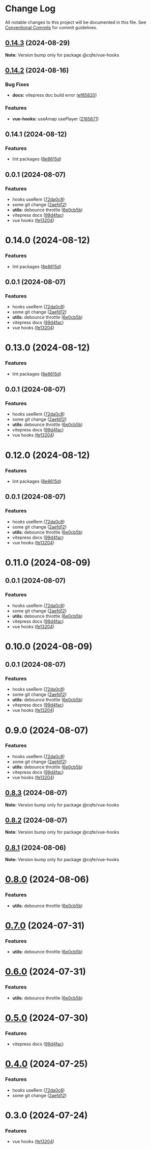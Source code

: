 # Change Log

All notable changes to this project will be documented in this file.
See [Conventional Commits](https://conventionalcommits.org) for commit guidelines.

## [0.14.3](https://github.com/leoDreamer/cqfe/compare/@cqfe/vue-hooks@0.14.2...@cqfe/vue-hooks@0.14.3) (2024-08-29)

**Note:** Version bump only for package @cqfe/vue-hooks

## [0.14.2](https://github.com/leoDreamer/cqfe/compare/@cqfe/vue-hooks@0.14.1...@cqfe/vue-hooks@0.14.2) (2024-08-16)

### Bug Fixes

- **docs:** vitepress doc build error ([ef85820](https://github.com/leoDreamer/cqfe/commit/ef85820eae63d41f83741be70c2091ab610506c3))

### Features

- **vue-hooks:** useAmap usePlayer ([2165671](https://github.com/leoDreamer/cqfe/commit/2165671b9da03b13f23f8eab173f8829c169bed1))

## 0.14.1 (2024-08-12)

### Features

- lint packages ([8e8615d](https://github.com/leoDreamer/cqfe/commit/8e8615da178357d9bde09d6ccdf02b4387b3d538))

## 0.0.1 (2024-08-07)

### Features

- hooks useRem ([72da0c8](https://github.com/leoDreamer/cqfe/commit/72da0c860f47f427fd3b27a3e397d450b10ade1f))
- some git change ([2aefd12](https://github.com/leoDreamer/cqfe/commit/2aefd1214b954adbc26ede4323ac4f7b45a3451e))
- **utils:** debounce throttle ([6e0cb5b](https://github.com/leoDreamer/cqfe/commit/6e0cb5b90f3b292f41cb263405b8789b047b7baa))
- vitepress docs ([99d4fac](https://github.com/leoDreamer/cqfe/commit/99d4fac7c0485563292a41abbc00c598acec9c61))
- vue hooks ([fe13204](https://github.com/leoDreamer/cqfe/commit/fe13204857ae8910efa920dbc4cbcc47321068ae))

# 0.14.0 (2024-08-12)

### Features

- lint packages ([8e8615d](https://github.com/leoDreamer/cqfe/commit/8e8615da178357d9bde09d6ccdf02b4387b3d538))

## 0.0.1 (2024-08-07)

### Features

- hooks useRem ([72da0c8](https://github.com/leoDreamer/cqfe/commit/72da0c860f47f427fd3b27a3e397d450b10ade1f))
- some git change ([2aefd12](https://github.com/leoDreamer/cqfe/commit/2aefd1214b954adbc26ede4323ac4f7b45a3451e))
- **utils:** debounce throttle ([6e0cb5b](https://github.com/leoDreamer/cqfe/commit/6e0cb5b90f3b292f41cb263405b8789b047b7baa))
- vitepress docs ([99d4fac](https://github.com/leoDreamer/cqfe/commit/99d4fac7c0485563292a41abbc00c598acec9c61))
- vue hooks ([fe13204](https://github.com/leoDreamer/cqfe/commit/fe13204857ae8910efa920dbc4cbcc47321068ae))

# 0.13.0 (2024-08-12)

### Features

- lint packages ([8e8615d](https://github.com/leoDreamer/cqfe/commit/8e8615da178357d9bde09d6ccdf02b4387b3d538))

## 0.0.1 (2024-08-07)

### Features

- hooks useRem ([72da0c8](https://github.com/leoDreamer/cqfe/commit/72da0c860f47f427fd3b27a3e397d450b10ade1f))
- some git change ([2aefd12](https://github.com/leoDreamer/cqfe/commit/2aefd1214b954adbc26ede4323ac4f7b45a3451e))
- **utils:** debounce throttle ([6e0cb5b](https://github.com/leoDreamer/cqfe/commit/6e0cb5b90f3b292f41cb263405b8789b047b7baa))
- vitepress docs ([99d4fac](https://github.com/leoDreamer/cqfe/commit/99d4fac7c0485563292a41abbc00c598acec9c61))
- vue hooks ([fe13204](https://github.com/leoDreamer/cqfe/commit/fe13204857ae8910efa920dbc4cbcc47321068ae))

# 0.12.0 (2024-08-12)

### Features

- lint packages ([8e8615d](https://github.com/leoDreamer/cqfe/commit/8e8615da178357d9bde09d6ccdf02b4387b3d538))

## 0.0.1 (2024-08-07)

### Features

- hooks useRem ([72da0c8](https://github.com/leoDreamer/cqfe/commit/72da0c860f47f427fd3b27a3e397d450b10ade1f))
- some git change ([2aefd12](https://github.com/leoDreamer/cqfe/commit/2aefd1214b954adbc26ede4323ac4f7b45a3451e))
- **utils:** debounce throttle ([6e0cb5b](https://github.com/leoDreamer/cqfe/commit/6e0cb5b90f3b292f41cb263405b8789b047b7baa))
- vitepress docs ([99d4fac](https://github.com/leoDreamer/cqfe/commit/99d4fac7c0485563292a41abbc00c598acec9c61))
- vue hooks ([fe13204](https://github.com/leoDreamer/cqfe/commit/fe13204857ae8910efa920dbc4cbcc47321068ae))

# 0.11.0 (2024-08-09)

## 0.0.1 (2024-08-07)

### Features

- hooks useRem ([72da0c8](https://github.com/leoDreamer/cqfe/commit/72da0c860f47f427fd3b27a3e397d450b10ade1f))
- some git change ([2aefd12](https://github.com/leoDreamer/cqfe/commit/2aefd1214b954adbc26ede4323ac4f7b45a3451e))
- **utils:** debounce throttle ([6e0cb5b](https://github.com/leoDreamer/cqfe/commit/6e0cb5b90f3b292f41cb263405b8789b047b7baa))
- vitepress docs ([99d4fac](https://github.com/leoDreamer/cqfe/commit/99d4fac7c0485563292a41abbc00c598acec9c61))
- vue hooks ([fe13204](https://github.com/leoDreamer/cqfe/commit/fe13204857ae8910efa920dbc4cbcc47321068ae))

# 0.10.0 (2024-08-09)

## 0.0.1 (2024-08-07)

### Features

- hooks useRem ([72da0c8](https://github.com/leoDreamer/cqfe/commit/72da0c860f47f427fd3b27a3e397d450b10ade1f))
- some git change ([2aefd12](https://github.com/leoDreamer/cqfe/commit/2aefd1214b954adbc26ede4323ac4f7b45a3451e))
- **utils:** debounce throttle ([6e0cb5b](https://github.com/leoDreamer/cqfe/commit/6e0cb5b90f3b292f41cb263405b8789b047b7baa))
- vitepress docs ([99d4fac](https://github.com/leoDreamer/cqfe/commit/99d4fac7c0485563292a41abbc00c598acec9c61))
- vue hooks ([fe13204](https://github.com/leoDreamer/cqfe/commit/fe13204857ae8910efa920dbc4cbcc47321068ae))

# 0.9.0 (2024-08-07)

### Features

- hooks useRem ([72da0c8](https://github.com/leoDreamer/cqfe/commit/72da0c860f47f427fd3b27a3e397d450b10ade1f))
- some git change ([2aefd12](https://github.com/leoDreamer/cqfe/commit/2aefd1214b954adbc26ede4323ac4f7b45a3451e))
- **utils:** debounce throttle ([6e0cb5b](https://github.com/leoDreamer/cqfe/commit/6e0cb5b90f3b292f41cb263405b8789b047b7baa))
- vitepress docs ([99d4fac](https://github.com/leoDreamer/cqfe/commit/99d4fac7c0485563292a41abbc00c598acec9c61))
- vue hooks ([fe13204](https://github.com/leoDreamer/cqfe/commit/fe13204857ae8910efa920dbc4cbcc47321068ae))

## [0.8.3](https://github.com/leoDreamer/cqfe/compare/@cqfe/vue-hooks@0.8.2...@cqfe/vue-hooks@0.8.3) (2024-08-07)

**Note:** Version bump only for package @cqfe/vue-hooks

## [0.8.2](https://github.com/leoDreamer/cqfe/compare/@cqfe/vue-hooks@0.8.1...@cqfe/vue-hooks@0.8.2) (2024-08-07)

**Note:** Version bump only for package @cqfe/vue-hooks

## [0.8.1](https://github.com/leoDreamer/cqfe/compare/@cqfe/vue-hooks@0.8.0...@cqfe/vue-hooks@0.8.1) (2024-08-06)

**Note:** Version bump only for package @cqfe/vue-hooks

# [0.8.0](https://github.com/leoDreamer/cqfe/compare/@cqfe/vue-hooks@0.5.0...@cqfe/vue-hooks@0.8.0) (2024-08-06)

### Features

- **utils:** debounce throttle ([6e0cb5b](https://github.com/leoDreamer/cqfe/commit/6e0cb5b90f3b292f41cb263405b8789b047b7baa))

# [0.7.0](https://github.com/leoDreamer/cqfe/compare/@cqfe/vue-hooks@0.5.0...@cqfe/vue-hooks@0.7.0) (2024-07-31)

### Features

- **utils:** debounce throttle ([6e0cb5b](https://github.com/leoDreamer/cqfe/commit/6e0cb5b90f3b292f41cb263405b8789b047b7baa))

# [0.6.0](https://github.com/leoDreamer/cqfe/compare/@cqfe/vue-hooks@0.5.0...@cqfe/vue-hooks@0.6.0) (2024-07-31)

### Features

- **utils:** debounce throttle ([6e0cb5b](https://github.com/leoDreamer/cqfe/commit/6e0cb5b90f3b292f41cb263405b8789b047b7baa))

# [0.5.0](https://github.com/leoDreamer/cqfe/compare/@cqfe/vue-hooks@0.4.0...@cqfe/vue-hooks@0.5.0) (2024-07-30)

### Features

- vitepress docs ([99d4fac](https://github.com/leoDreamer/cqfe/commit/99d4fac7c0485563292a41abbc00c598acec9c61))

# [0.4.0](https://github.com/leoDreamer/cqfe/compare/@cqfe/vue-hooks@0.3.0...@cqfe/vue-hooks@0.4.0) (2024-07-25)

### Features

- hooks useRem ([72da0c8](https://github.com/leoDreamer/cqfe/commit/72da0c860f47f427fd3b27a3e397d450b10ade1f))
- some git change ([2aefd12](https://github.com/leoDreamer/cqfe/commit/2aefd1214b954adbc26ede4323ac4f7b45a3451e))

# 0.3.0 (2024-07-24)

### Features

- vue hooks ([fe13204](https://github.com/leoDreamer/cqfe/commit/fe13204857ae8910efa920dbc4cbcc47321068ae))
